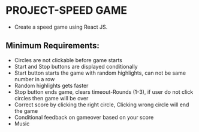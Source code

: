 # PROJECT-SPEED GAME
* Create a speed game using React JS.

## Minimum Requirements:
* Circles are not clickable  before game starts
* Start and Stop buttons are displayed conditionally
* Start button starts the game with random highlights, can not be same number in a row
* Random highlights gets faster
* Stop button ends game, clears timeout-Rounds (1-3), if user do not click circles then game will be over
* Correct score by clicking the right circle, Clicking wrong circle will end the game
* Conditional feedback on gameover based on your score
* Music

